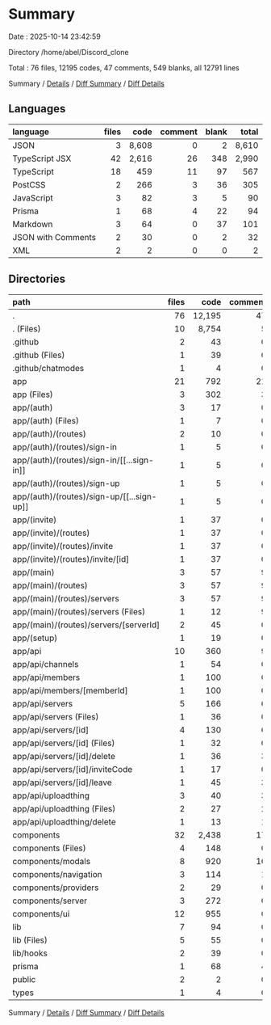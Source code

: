 # Summary

Date : 2025-10-14 23:42:59

Directory /home/abel/Discord_clone

Total : 76 files,  12195 codes, 47 comments, 549 blanks, all 12791 lines

Summary / [Details](details.md) / [Diff Summary](diff.md) / [Diff Details](diff-details.md)

## Languages
| language | files | code | comment | blank | total |
| :--- | ---: | ---: | ---: | ---: | ---: |
| JSON | 3 | 8,608 | 0 | 2 | 8,610 |
| TypeScript JSX | 42 | 2,616 | 26 | 348 | 2,990 |
| TypeScript | 18 | 459 | 11 | 97 | 567 |
| PostCSS | 2 | 266 | 3 | 36 | 305 |
| JavaScript | 3 | 82 | 3 | 5 | 90 |
| Prisma | 1 | 68 | 4 | 22 | 94 |
| Markdown | 3 | 64 | 0 | 37 | 101 |
| JSON with Comments | 2 | 30 | 0 | 2 | 32 |
| XML | 2 | 2 | 0 | 0 | 2 |

## Directories
| path | files | code | comment | blank | total |
| :--- | ---: | ---: | ---: | ---: | ---: |
| . | 76 | 12,195 | 47 | 549 | 12,791 |
| . (Files) | 10 | 8,754 | 5 | 27 | 8,786 |
| .github | 2 | 43 | 0 | 23 | 66 |
| .github (Files) | 1 | 39 | 0 | 22 | 61 |
| .github/chatmodes | 1 | 4 | 0 | 1 | 5 |
| app | 21 | 792 | 21 | 144 | 957 |
| app (Files) | 3 | 302 | 3 | 41 | 346 |
| app/(auth) | 3 | 17 | 0 | 9 | 26 |
| app/(auth) (Files) | 1 | 7 | 0 | 3 | 10 |
| app/(auth)/(routes) | 2 | 10 | 0 | 6 | 16 |
| app/(auth)/(routes)/sign-in | 1 | 5 | 0 | 3 | 8 |
| app/(auth)/(routes)/sign-in/[[...sign-in]] | 1 | 5 | 0 | 3 | 8 |
| app/(auth)/(routes)/sign-up | 1 | 5 | 0 | 3 | 8 |
| app/(auth)/(routes)/sign-up/[[...sign-up]] | 1 | 5 | 0 | 3 | 8 |
| app/(invite) | 1 | 37 | 0 | 8 | 45 |
| app/(invite)/(routes) | 1 | 37 | 0 | 8 | 45 |
| app/(invite)/(routes)/invite | 1 | 37 | 0 | 8 | 45 |
| app/(invite)/(routes)/invite/[id] | 1 | 37 | 0 | 8 | 45 |
| app/(main) | 3 | 57 | 9 | 13 | 79 |
| app/(main)/(routes) | 3 | 57 | 9 | 13 | 79 |
| app/(main)/(routes)/servers | 3 | 57 | 9 | 13 | 79 |
| app/(main)/(routes)/servers (Files) | 1 | 12 | 9 | 3 | 24 |
| app/(main)/(routes)/servers/[serverId] | 2 | 45 | 0 | 10 | 55 |
| app/(setup) | 1 | 19 | 0 | 6 | 25 |
| app/api | 10 | 360 | 9 | 67 | 436 |
| app/api/channels | 1 | 54 | 0 | 9 | 63 |
| app/api/members | 1 | 100 | 0 | 13 | 113 |
| app/api/members/[memberId] | 1 | 100 | 0 | 13 | 113 |
| app/api/servers | 5 | 166 | 6 | 35 | 207 |
| app/api/servers (Files) | 1 | 36 | 0 | 4 | 40 |
| app/api/servers/[id] | 4 | 130 | 6 | 31 | 167 |
| app/api/servers/[id] (Files) | 1 | 32 | 0 | 6 | 38 |
| app/api/servers/[id]/delete | 1 | 36 | 3 | 8 | 47 |
| app/api/servers/[id]/inviteCode | 1 | 17 | 0 | 8 | 25 |
| app/api/servers/[id]/leave | 1 | 45 | 3 | 9 | 57 |
| app/api/uploadthing | 3 | 40 | 3 | 10 | 53 |
| app/api/uploadthing (Files) | 2 | 27 | 2 | 7 | 36 |
| app/api/uploadthing/delete | 1 | 13 | 1 | 3 | 17 |
| components | 32 | 2,438 | 17 | 303 | 2,758 |
| components (Files) | 4 | 148 | 0 | 25 | 173 |
| components/modals | 8 | 920 | 16 | 100 | 1,036 |
| components/navigation | 3 | 114 | 1 | 17 | 132 |
| components/providers | 2 | 29 | 0 | 5 | 34 |
| components/server | 3 | 272 | 0 | 22 | 294 |
| components/ui | 12 | 955 | 0 | 134 | 1,089 |
| lib | 7 | 94 | 0 | 28 | 122 |
| lib (Files) | 5 | 55 | 0 | 20 | 75 |
| lib/hooks | 2 | 39 | 0 | 8 | 47 |
| prisma | 1 | 68 | 4 | 22 | 94 |
| public | 2 | 2 | 0 | 0 | 2 |
| types | 1 | 4 | 0 | 2 | 6 |

Summary / [Details](details.md) / [Diff Summary](diff.md) / [Diff Details](diff-details.md)
